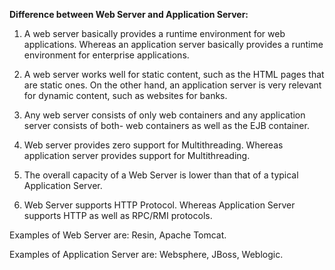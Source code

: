 **Difference between Web Server and Application Server:**



1) A web server basically provides a runtime environment for web applications. Whereas an application server basically provides a runtime environment for enterprise applications.

2) A web server works well for static content, such as the HTML pages that are static ones. On the other hand, an application server is very relevant for dynamic content, such as websites for banks.

3) Any web server consists of only web containers and any application server consists of both- web containers as well as the EJB container.

4) Web server provides zero support for Multithreading. Whereas application server provides support for Multithreading.

5) The overall capacity of a Web Server is lower than that of a typical Application Server.

6) Web Server supports HTTP Protocol. Whereas Application Server supports HTTP as well as RPC/RMI protocols. 

Examples of Web Server are: Resin, Apache Tomcat.

Examples of Application Server are: Websphere, JBoss, Weblogic.

